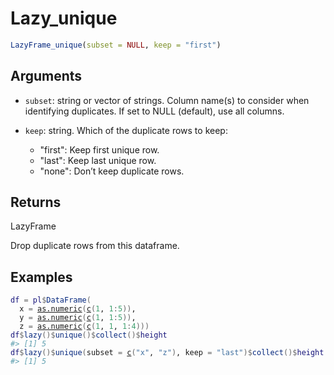 # Lazy_unique

```r
LazyFrame_unique(subset = NULL, keep = "first")
```

## Arguments

- `subset`: string or vector of strings. Column name(s) to consider when identifying duplicates. If set to NULL (default), use all columns.
- `keep`: string. Which of the duplicate rows to keep:
    
     * "first": Keep first unique row.
     * "last": Keep last unique row.
     * "none": Don’t keep duplicate rows.

## Returns

LazyFrame

Drop duplicate rows from this dataframe.

## Examples

<pre class='r-example'><code><span class='r-in'><span><span class='va'>df</span> <span class='op'>=</span> <span class='va'>pl</span><span class='op'>$</span><span class='fu'>DataFrame</span><span class='op'>(</span></span></span>
<span class='r-in'><span>  x <span class='op'>=</span> <span class='fu'><a href='https://rdrr.io/r/base/numeric.html'>as.numeric</a></span><span class='op'>(</span><span class='fu'><a href='https://rdrr.io/r/base/c.html'>c</a></span><span class='op'>(</span><span class='fl'>1</span>, <span class='fl'>1</span><span class='op'>:</span><span class='fl'>5</span><span class='op'>)</span><span class='op'>)</span>,</span></span>
<span class='r-in'><span>  y <span class='op'>=</span> <span class='fu'><a href='https://rdrr.io/r/base/numeric.html'>as.numeric</a></span><span class='op'>(</span><span class='fu'><a href='https://rdrr.io/r/base/c.html'>c</a></span><span class='op'>(</span><span class='fl'>1</span>, <span class='fl'>1</span><span class='op'>:</span><span class='fl'>5</span><span class='op'>)</span><span class='op'>)</span>,</span></span>
<span class='r-in'><span>  z <span class='op'>=</span> <span class='fu'><a href='https://rdrr.io/r/base/numeric.html'>as.numeric</a></span><span class='op'>(</span><span class='fu'><a href='https://rdrr.io/r/base/c.html'>c</a></span><span class='op'>(</span><span class='fl'>1</span>, <span class='fl'>1</span>, <span class='fl'>1</span><span class='op'>:</span><span class='fl'>4</span><span class='op'>)</span><span class='op'>)</span><span class='op'>)</span></span></span>
<span class='r-in'><span><span class='va'>df</span><span class='op'>$</span><span class='fu'>lazy</span><span class='op'>(</span><span class='op'>)</span><span class='op'>$</span><span class='fu'>unique</span><span class='op'>(</span><span class='op'>)</span><span class='op'>$</span><span class='fu'>collect</span><span class='op'>(</span><span class='op'>)</span><span class='op'>$</span><span class='va'>height</span></span></span>
<span class='r-out co'><span class='r-pr'>#&gt;</span> [1] 5</span>
<span class='r-in'><span><span class='va'>df</span><span class='op'>$</span><span class='fu'>lazy</span><span class='op'>(</span><span class='op'>)</span><span class='op'>$</span><span class='fu'>unique</span><span class='op'>(</span>subset <span class='op'>=</span> <span class='fu'><a href='https://rdrr.io/r/base/c.html'>c</a></span><span class='op'>(</span><span class='st'>"x"</span>, <span class='st'>"z"</span><span class='op'>)</span>, keep <span class='op'>=</span> <span class='st'>"last"</span><span class='op'>)</span><span class='op'>$</span><span class='fu'>collect</span><span class='op'>(</span><span class='op'>)</span><span class='op'>$</span><span class='va'>height</span></span></span>
<span class='r-out co'><span class='r-pr'>#&gt;</span> [1] 5</span>
 </code></pre>
